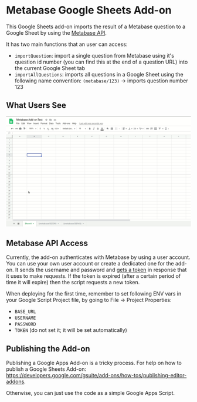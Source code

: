 # Metabase Google Sheets Add-on

This Google Sheets add-on imports the result of a Metabase question to a Google Sheet by using the [Metabase API](https://github.com/metabase/metabase/blob/master/docs/api-documentation.md).

It has two main functions that an user can access:

- `importQuestion`: import a single question from Metabase using it's question id number (you can find this at the end of a question URL) into the current Google Sheet tab
- `importAllQuestions`: imports all questions in a Google Sheet using the following name convention: `(metabase/123)` -> imports question number 123

## What Users See

![This gif shows what users see in the add-on interface](images/metabase-add-on.gif)

## Metabase API Access

Currently, the add-on authenticates with Metabase by using a user account. You can use your own user account or create a dedicated one for the add-on. It sends the username and password and [gets a token](https://github.com/metabase/metabase/wiki/Using-the-REST-API#authorizing) in response that it uses to make requests. If the token is expired (after a certain period of time it will expire) then the script requests a new token.

When deploying for the first time, remember to set following ENV vars in your Google Script Project file, by going to File -> Project Properties:
  - `BASE_URL`
  - `USERNAME`
  - `PASSWORD`
  - `TOKEN` (do not set it; it will be set automatically)

## Publishing the Add-on

Publishing a Google Apps Add-on is a tricky process. For help on how to publish a Google Sheets Add-on: https://developers.google.com/gsuite/add-ons/how-tos/publishing-editor-addons.

Otherwise, you can just use the code as a simple Google Apps Script.
